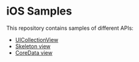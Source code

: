 # iOS Samples

This repository contains samples of different APIs:

-   [UICollectionView](./collection-view)
-   [Skeleton view](./skeleton-view)
-   [CoreData view](./core-data)

